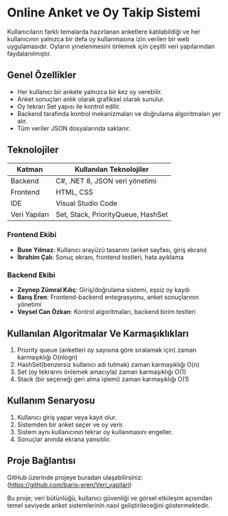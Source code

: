 #  Online Anket ve Oy Takip Sistemi

Kullanıcıların farklı temalarda hazırlanan anketlere katılabildiği ve her kullanıcının yalnızca bir defa oy kullanmasına izin verilen bir web uygulamasıdır. Oyların yinelenmesini önlemek için çeşitli veri yapılarından faydalanılmıştır.

##  Genel Özellikler

- Her kullanıcı bir ankete yalnızca bir kez oy verebilir.
-  Anket sonuçları anlık olarak grafiksel olarak sunulur.
-  Oy tekrarı Set yapısı ile kontrol edilir.
-  Backend tarafında kontrol mekanizmaları ve doğrulama algoritmaları yer alır.
-  Tüm veriler JSON dosyalarında saklanır.

##  Teknolojiler

| Katman       | Kullanılan Teknolojiler         |
|-------------|----------------------------------|
| Backend     | C#, .NET 8, JSON veri yönetimi   |
| Frontend    | HTML, CSS                        |
| IDE         | Visual Studio Code               |
| Veri Yapıları | Set, Stack, PriorityQueue, HashSet |

### Frontend Ekibi
- **Buse Yılmaz**: Kullanıcı arayüzü tasarımı (anket sayfası, giriş ekranı)
- **İbrahim Çalı**: Sonuç ekranı, frontend testleri, hata ayıklama

### Backend Ekibi
- **Zeynep Zümral Kılıç**: Giriş/doğrulama sistemi, eşsiz oy kaydı
- **Barış Eren**: Frontend-backend entegrasyonu, anket sonuçlarının yönetimi
- **Veysel Can Özkan**: Kontrol algoritmaları, backend birim testleri

## Kullanılan Algoritmalar Ve Karmaşıklıkları
1. Priority queue (anketleri oy sayısına göre sıralamak için) zaman karmaşıklığı O(nlogn)
2. HashSet(benzersiz kullanıcı adı tutmak) zaman karmaşıklığı O(n)
3. Set (oy tekrarını önlemek amacıyla) zaman karmaşıklığı O(1)
4. Stack (bir seçeneği geri alma işlemi) zaman karmaşıklığı O(1)

## Kullanım Senaryosu

1. Kullanıcı giriş yapar veya kayıt olur.
2. Sistemden bir anket seçer ve oy verir.
3. Sistem aynı kullanıcının tekrar oy kullanmasını engeller.
4. Sonuçlar anında ekrana yansıtılır.


##  Proje Bağlantısı

GitHub üzerinde projeye buradan ulaşabilirsiniz:  
(https://github.com/baris-eren/Veri_yapilari)

Bu proje; veri bütünlüğü, kullanıcı güvenliği ve görsel etkileşim açısından temel seviyede anket sistemlerinin nasıl geliştirileceğini göstermektedir.

